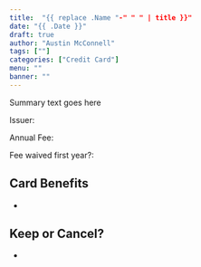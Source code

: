 ```yaml
---
title:  "{{ replace .Name "-" " " | title }}"
date: "{{ .Date }}"
draft: true
author: "Austin McConnell"
tags: [""]
categories: ["Credit Card"]
menu: ""
banner: ""
---
```


Summary text goes here

<!--more-->

Issuer:

Annual Fee:

Fee waived first year?:

## Card Benefits

- 


## Keep or Cancel?

- 
